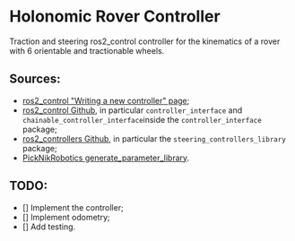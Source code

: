 # Holonomic Rover Controller

Traction and steering ros2_control controller for the kinematics of a rover with 6 orientable and tractionable wheels.

## Sources:

- [ros2_control "Writing a new controller" page](https://control.ros.org/master/doc/ros2_controllers/doc/writing_new_controller.html);
- [ros2_control Github](https://github.com/ros-controls/ros2_control), in particular `controller_interface` and `chainable_controller_interface`inside the `controller_interface` package;
- [ros2_controllers Github](https://github.com/ros-controls/ros2_controllers), in particular the `steering_controllers_library` package;
- [PickNikRobotics generate_parameter_library](https://github.com/PickNikRobotics/generate_parameter_library).

## TODO:

- [] Implement the controller;
- [] Implement odometry;
- [] Add testing.
